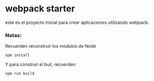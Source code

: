 # webpack starter 

este es el proyecto inicial para crear aplicaciones utilizando webpack.

### Notas:
Recuerden reconstruir los modulos de Node
```
npm install
```
Y para construir el buil, recuerden:
```
npm run build
```